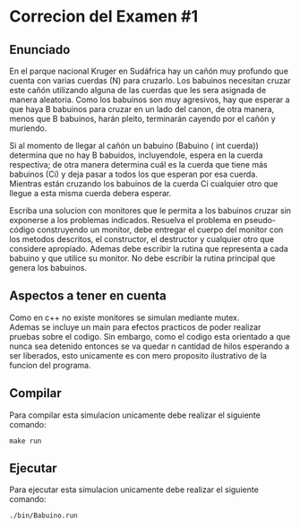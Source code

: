 # Correcion del Examen #1

## Enunciado
En el parque nacional Kruger en Sudáfrica hay un cañón muy profundo que cuenta con varias cuerdas (N) para cruzarlo. Los babuinos necesitan cruzar este cañón utilizando alguna de las cuerdas que les sera asignada de manera aleatoria. Como los babuinos son muy agresivos, hay que esperar a que haya B babuinos para cruzar en un lado del canon, de otra manera, menos que B babuinos, harán pleito, terminarán cayendo por el cañón y muriendo.  

Si al momento de llegar al cañón un babuino (Babuino ( int cuerda)) determina que no hay B babuidos, incluyendole, espera en la cuerda respectiva; de otra manera determina cuál es la cuerda que tiene más babuinos (Ci) y deja pasar a todos los que esperan por esa cuerda. Mientras están cruzando los babuinos de la cuerda Ci cualquier otro que llegue a esta misma cuerda debera esperar.

Escriba una solucion con monitores que le permita a los babuinos cruzar sin exponerse a los problemas indicados.
Resuelva el problema en pseudo-código construyendo un monitor, debe entregar el cuerpo del monitor con los metodos descritos, el constructor, el destructor y cualquier otro que considere apropiado. Ademas debe escribir la rutina que representa a cada babuino y que utilice su monitor.
No debe escribir la rutina principal que genera los babuinos.

## Aspectos a tener en cuenta
Como en c++ no existe monitores se simulan mediante mutex.  
Ademas se incluye un main para efectos practicos de poder realizar pruebas sobre el codigo. Sin embargo, como el codigo esta orientado a que nunca sea detenido entonces se va quedar n cantidad de hilos esperando a ser liberados, esto unicamente es con mero proposito ilustrativo de la funcion del programa.

## Compilar
Para compilar esta simulacion unicamente debe realizar el siguiente comando:
```
make run
```

## Ejecutar
Para ejecutar esta simulacion unicamente debe realizar el siguiente comando:

```
./bin/Babuino.run
```
